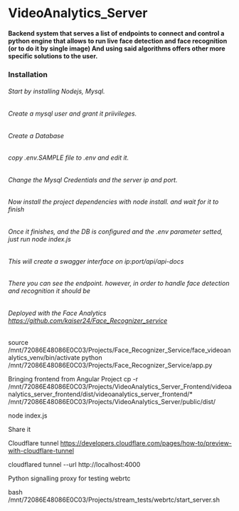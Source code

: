 # VideoAnalytics_Server

#### Backend system that serves a list of endpoints to connect and control a python  engine that allows to run live face detection and face recognition (or to do it by single image) And using said algorithms offers other more specific solutions to the user.

### Installation
###### Start by installing Nodejs, Mysql.
###### Create a mysql user and grant it priivileges.
###### Create a Database
###### copy .env.SAMPLE file to .env and edit it.
###### Change the Mysql Credentials and the server ip and port.
###### Now install the project dependencies with node install. and wait for it to finish
###### Once it finishes, and the DB is configured and the .env parameter setted, just run node index.js
###### This will create a swagger interface on ip:port/api/api-docs
###### There you can see the endpoint. however, in order to handle face detection and recognition it should be
###### Deployed with the Face Analytics https://github.com/kaiser24/Face_Recognizer_service
###### 

source /mnt/72086E48086E0C03/Projects/Face_Recognizer_Service/face_videoanalytics_venv/bin/activate
python /mnt/72086E48086E0C03/Projects/Face_Recognizer_Service/app.py

Bringing frontend from Angular Project
cp -r /mnt/72086E48086E0C03/Projects/VideoAnalytics_Server_Frontend/videoanalytics_server_frontend/dist/videoanalytics_server_frontend/* /mnt/72086E48086E0C03/Projects/VideoAnalytics_Server/public/dist/

node index.js

Share it

Cloudflare tunnel
https://developers.cloudflare.com/pages/how-to/preview-with-cloudflare-tunnel

cloudflared tunnel --url http://localhost:4000


Python signalling proxy for testing webrtc

bash /mnt/72086E48086E0C03/Projects/stream_tests/webrtc/start_server.sh